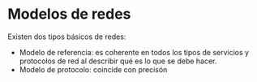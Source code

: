 # Modelos de redes

Existen dos tipos básicos de redes:

- Modelo de referencia: es coherente en todos los tipos de servicios y protocolos de red al describir qué es lo que se debe hacer.
- Modelo de protocolo: coincide con precisón 
